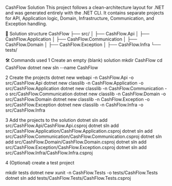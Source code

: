 CashFlow Solution
This project follows a clean-architecture layout for .NET and was generated entirely with the .NET CLI.
It contains separate projects for API, Application logic, Domain, Infrastructure, Communication, and Exception handling.

📁 Solution structure
CashFlow
├── src/
│   ├── CashFlow.Api
│   ├── CashFlow.Application
│   ├── CashFlow.Communication
│   ├── CashFlow.Domain
│   ├── CashFlow.Exception
│   ├── CashFlow.Infra
└── tests/

🛠 Commands used
1 Create an empty (blank) solution
mkdir CashFlow
cd CashFlow
dotnet new sln --name CashFlow


2 Create the projects
dotnet new webapi   -n CashFlow.Api           -o src/CashFlow.Api
dotnet new classlib -n CashFlow.Application   -o src/CashFlow.Application
dotnet new classlib -n CashFlow.Communication -o src/CashFlow.Communication
dotnet new classlib -n CashFlow.Domain        -o src/CashFlow.Domain
dotnet new classlib -n CashFlow.Exception     -o src/CashFlow.Exception
dotnet new classlib -n CashFlow.Infra         -o src/CashFlow.Infra


3 Add the projects to the solution
dotnet sln add src/CashFlow.Api/CashFlow.Api.csproj
dotnet sln add src/CashFlow.Application/CashFlow.Application.csproj
dotnet sln add src/CashFlow.Communication/CashFlow.Communication.csproj
dotnet sln add src/CashFlow.Domain/CashFlow.Domain.csproj
dotnet sln add src/CashFlow.Exception/CashFlow.Exception.csproj
dotnet sln add src/CashFlow.Infra/CashFlow.Infra.csproj

4 (Optional) create a test project

mkdir tests
dotnet new xunit -n CashFlow.Tests -o tests/CashFlow.Tests
dotnet sln add tests/CashFlow.Tests/CashFlow.Tests.csproj





